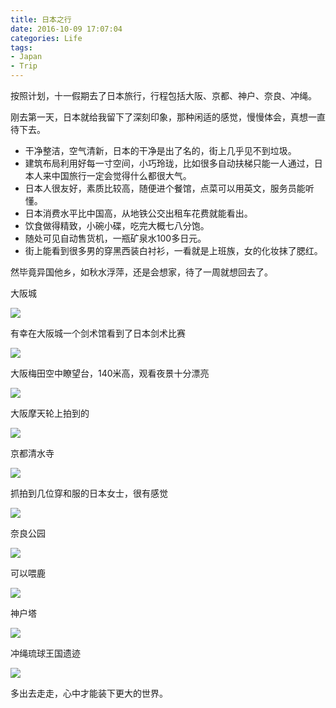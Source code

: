 ```yaml
---
title: 日本之行
date: 2016-10-09 17:07:04
categories: Life 
tags: 
- Japan
- Trip
---
```


按照计划，十一假期去了日本旅行，行程包括大阪、京都、神户、奈良、冲绳。

刚去第一天，日本就给我留下了深刻印象，那种闲适的感觉，慢慢体会，真想一直待下去。

<!-- more -->

- 干净整洁，空气清新，日本的干净是出了名的，街上几乎见不到垃圾。
- 建筑布局利用好每一寸空间，小巧玲珑，比如很多自动扶梯只能一人通过，日本人来中国旅行一定会觉得什么都很大气。
- 日本人很友好，素质比较高，随便进个餐馆，点菜可以用英文，服务员能听懂。
- 日本消费水平比中国高，从地铁公交出租车花费就能看出。
- 饮食做得精致，小碗小碟，吃完大概七八分饱。
- 随处可见自动售货机，一瓶矿泉水100多日元。
- 街上能看到很多男的穿黑西装白衬衫，一看就是上班族，女的化妆抹了腮红。

然毕竟异国他乡，如秋水浮萍，还是会想家，待了一周就想回去了。

大阪城

![](http://7xtc3e.com1.z0.glb.clouddn.com/trip-to-japan/daban.jpg)

有幸在大阪城一个剑术馆看到了日本剑术比赛

![](http://7xtc3e.com1.z0.glb.clouddn.com/trip-to-japan/daban2.JPG)

大阪梅田空中瞭望台，140米高，观看夜景十分漂亮

![](http://7xtc3e.com1.z0.glb.clouddn.com/trip-to-japan/daban_meitian.JPG)

大阪摩天轮上拍到的

![](http://7xtc3e.com1.z0.glb.clouddn.com/trip-to-japan/daban_motianlun.JPG)

京都清水寺

![](http://7xtc3e.com1.z0.glb.clouddn.com/trip-to-japan/jingdu.JPG)

抓拍到几位穿和服的日本女士，很有感觉

![](http://7xtc3e.com1.z0.glb.clouddn.com/trip-to-japan/jingdu2.JPG)

奈良公园

![](http://7xtc3e.com1.z0.glb.clouddn.com/trip-to-japan/nailiang.JPG)

可以喂鹿

![](http://7xtc3e.com1.z0.glb.clouddn.com/trip-to-japan/nailiang2.JPG)

神户塔

![](http://7xtc3e.com1.z0.glb.clouddn.com/trip-to-japan/shenhu.JPG)

冲绳琉球王国遗迹

![](http://7xtc3e.com1.z0.glb.clouddn.com/trip-to-japan/chongsheng.JPG)

多出去走走，心中才能装下更大的世界。

